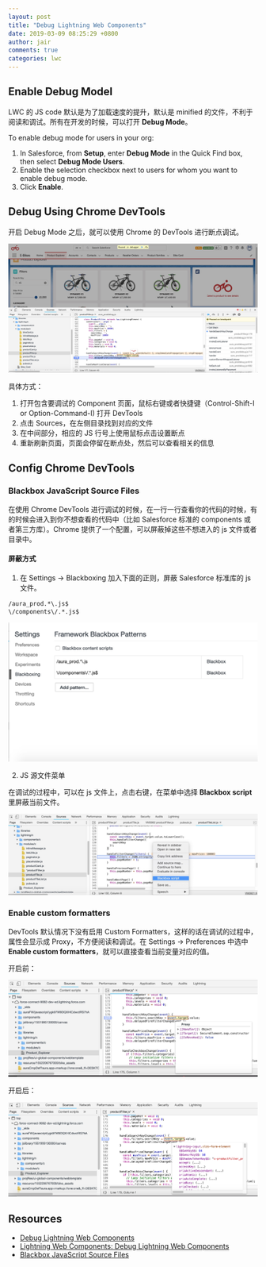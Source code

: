 ```yaml
---
layout: post
title: "Debug Lightning Web Components"
date: 2019-03-09 08:25:29 +0800
author: jair
comments: true
categories: lwc
---
```


## Enable Debug Model

LWC 的 JS code 默认是为了加载速度的提升，默认是 minified 的文件，不利于阅读和调试。所有在开发的时候，可以打开 **Debug Mode**。

To enable debug mode for users in your org:

1. In Salesforce, from **Setup**, enter **Debug Mode** in the Quick Find box, then select **Debug Mode Users**.
2. Enable the selection checkbox next to users for whom you want to enable debug mode.
3. Click **Enable**.

## Debug Using Chrome DevTools

开启 Debug Mode 之后，就可以使用 Chrome 的 DevTools 进行断点调试。

![](/assets/images/2019/03/15522253795992.jpg)

具体方式：

1. 打开包含要调试的 Component 页面，鼠标右键或者快捷键（Control-Shift-I or Option-Command-I) 打开 DevTools
2. 点击 Sources，在左侧目录找到对应的文件
3. 在中间部分，相应的 JS 行号上使用鼠标点击设置断点
4. 重新刷新页面，页面会停留在断点处，然后可以查看相关的信息

## Config Chrome DevTools

### Blackbox JavaScript Source Files

在使用 Chrome DevTools 进行调试的时候，在一行一行查看你的代码的时候，有的时候会进入到你不想查看的代码中（比如 Salesforce 标准的 components 或者第三方库）。Chrome 提供了一个配置，可以屏蔽掉这些不想进入的 js 文件或者目录中。

#### 屏蔽方式

1. 在 Settings -> Blackboxing 加入下面的正则，屏蔽 Salesforce 标准库的 js 文件。

```
/aura_prod.*\.js$
\/components\/.*.js$
```

![](/assets/images/2019/03/15522270209681.jpg)


2. JS 源文件菜单

在调试的过程中，可以在 js 文件上，点击右键，在菜单中选择 **Blackbox script** 里屏蔽当前文件。

![](/assets/images/2019/03/15522274057045.jpg)

### Enable custom formatters

DevTools 默认情况下没有启用 Custom Formatters，这样的话在调试的过程中，属性会显示成 Proxy，不方便阅读和调试。在 Settings -> Preferences 中选中 **Enable custom formatters**，就可以直接查看当前变量对应的值。

开启前：

![](/assets/images/2019/03/15522289186810.jpg)

开启后：

![Screen Shot 2019-03-10 at 10.38.54 P](/assets/images/2019/03/Screen-Shot-2019-03-10-at-10.38.54-PM.png)



## Resources

- [Debug Lightning Web Components](https://developer.salesforce.com/docs/component-library/documentation/lwc/lwc.debug_intro)
- [Lightning Web Components: Debug Lightning Web Components](https://youtu.be/0B37nkNSVtg)
- [Blackbox JavaScript Source Files](https://developer.chrome.com/devtools/docs/blackboxing)



